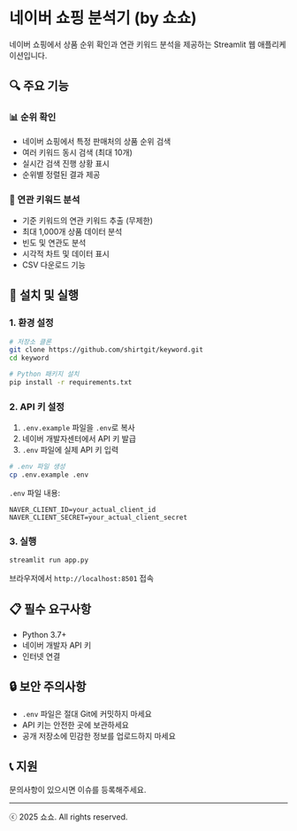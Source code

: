 # 네이버 쇼핑 분석기 (by 쇼쇼)

네이버 쇼핑에서 상품 순위 확인과 연관 키워드 분석을 제공하는 Streamlit 웹 애플리케이션입니다.

## 🔍 주요 기능

### 📊 순위 확인
- 네이버 쇼핑에서 특정 판매처의 상품 순위 검색
- 여러 키워드 동시 검색 (최대 10개)
- 실시간 검색 진행 상황 표시
- 순위별 정렬된 결과 제공

### 🔗 연관 키워드 분석
- 기준 키워드의 연관 키워드 추출 (무제한)
- 최대 1,000개 상품 데이터 분석
- 빈도 및 연관도 분석
- 시각적 차트 및 데이터 표시
- CSV 다운로드 기능

## 🚀 설치 및 실행

### 1. 환경 설정

```bash
# 저장소 클론
git clone https://github.com/shirtgit/keyword.git
cd keyword

# Python 패키지 설치
pip install -r requirements.txt
```

### 2. API 키 설정

1. `.env.example` 파일을 `.env`로 복사
2. 네이버 개발자센터에서 API 키 발급
3. `.env` 파일에 실제 API 키 입력

```bash
# .env 파일 생성
cp .env.example .env
```

`.env` 파일 내용:
```
NAVER_CLIENT_ID=your_actual_client_id
NAVER_CLIENT_SECRET=your_actual_client_secret
```

### 3. 실행

```bash
streamlit run app.py
```

브라우저에서 `http://localhost:8501` 접속

## 📋 필수 요구사항

- Python 3.7+
- 네이버 개발자 API 키
- 인터넷 연결

## 🔒 보안 주의사항

- `.env` 파일은 절대 Git에 커밋하지 마세요
- API 키는 안전한 곳에 보관하세요
- 공개 저장소에 민감한 정보를 업로드하지 마세요

## 📞 지원

문의사항이 있으시면 이슈를 등록해주세요.

---
ⓒ 2025 쇼쇼. All rights reserved.
